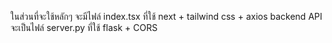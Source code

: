 ในส่วนที่จะใช้หลักๆ จะมีไฟล์ index.tsx ที่ใช้ next + tailwind css + axios 
backend API จะเป็นไฟล์ server.py ที่ใช้ flask + CORS 
